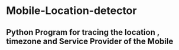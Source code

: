 # Mobile-Location-detector
## Python Program for tracing the location , timezone and Service Provider of the Mobile
